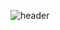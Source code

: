 ![header](https://capsule-render.vercel.app/api?type=wave&color=timeGradient&height=300&section=header&text=TEST&fontSize=90&animation=twinkling&fontColor=FFFFFF)

<p align="center>
![](https://img.shields.io/badge/Python-3766AB?style=flat-square&logo=Python&logoColor=white)</p>










![header](https://capsule-render.vercel.app/api?type=wave&color=timeGradient&height=200&section=footer&fontSize=90&animation=twinkling&fontColor=FFFFFF)
